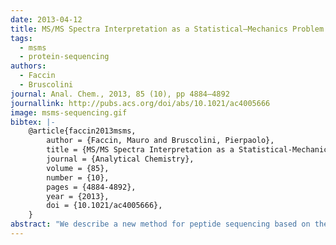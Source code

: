 ```yaml
---
date: 2013-04-12
title: MS/MS Spectra Interpretation as a Statistical–Mechanics Problem
tags: 
  - msms
  - protein-sequencing
authors:
  - Faccin
  - Bruscolini
journal: Anal. Chem., 2013, 85 (10), pp 4884–4892
journallink: http://pubs.acs.org/doi/abs/10.1021/ac4005666
image: msms-sequencing.gif 
bibtex: |-
    @article{faccin2013msms,
        author = {Faccin, Mauro and Bruscolini, Pierpaolo},
        title = {MS/MS Spectra Interpretation as a Statistical-Mechanics Problem},
        journal = {Analytical Chemistry},
        volume = {85},
        number = {10},
        pages = {4884-4892},
        year = {2013},
        doi = {10.1021/ac4005666},
    }
abstract: "We describe a new method for peptide sequencing based on the mapping of the interpretation of tandem mass spectra onto the analysis of the equilibrium distribution of a suitably defined physical model, whose variables describe the positions of the fragmentation sites along a discrete mass index. The model is governed by a potential energy function that, at present, we derive ad hoc from the distribution of peaks in a data set of experimental spectra. The statistical–physics perspective prompts for a consistent and unified approach to de novo and database-search methods, which is a distinctive feature of this approach over alternative ones: the characterization of the ground state of the model allows the de novo identification of the precursor peptide; the study of the thermodynamic variables as a function of the (fictitious) temperature gives insight on the quality of the prediction, while the probability profiles at nonzero temperature reveal, on one hand, which fragments are more reliably predicted. On the other hand, they can be used as a spectrum-adapted, a posteriori score for database search. Results obtained with two different test data sets reveal a performance similar to that of other de novo and database-search methods, which is reasonable, given the lack of an aggressive optimization of the energy function at this stage. An important feature of the method is that it is quite general and can be applied with different choices of the energy function: we discuss its possible improvements and generalizations."
---
```

